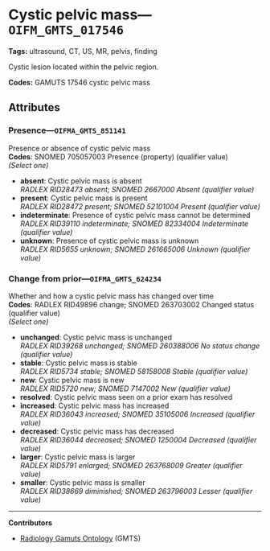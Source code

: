 # Cystic pelvic mass—`OIFM_GMTS_017546`

**Tags:** ultrasound, CT, US, MR, pelvis, finding

Cystic lesion located within the pelvic region.

**Codes:** GAMUTS 17546 cystic pelvic mass

## Attributes

### Presence—`OIFMA_GMTS_851141`

Presence or absence of cystic pelvic mass  
**Codes**: SNOMED 705057003 Presence (property) (qualifier value)  
*(Select one)*

- **absent**: Cystic pelvic mass is absent  
_RADLEX RID28473 absent; SNOMED 2667000 Absent (qualifier value)_
- **present**: Cystic pelvic mass is present  
_RADLEX RID28472 present; SNOMED 52101004 Present (qualifier value)_
- **indeterminate**: Presence of cystic pelvic mass cannot be determined  
_RADLEX RID39110 indeterminate; SNOMED 82334004 Indeterminate (qualifier value)_
- **unknown**: Presence of cystic pelvic mass is unknown  
_RADLEX RID5655 unknown; SNOMED 261665006 Unknown (qualifier value)_

### Change from prior—`OIFMA_GMTS_624234`

Whether and how a cystic pelvic mass has changed over time  
**Codes**: RADLEX RID49896 change; SNOMED 263703002 Changed status (qualifier value)  
*(Select one)*

- **unchanged**: Cystic pelvic mass is unchanged  
_RADLEX RID39268 unchanged; SNOMED 260388006 No status change (qualifier value)_
- **stable**: Cystic pelvic mass is stable  
_RADLEX RID5734 stable; SNOMED 58158008 Stable (qualifier value)_
- **new**: Cystic pelvic mass is new  
_RADLEX RID5720 new; SNOMED 7147002 New (qualifier value)_
- **resolved**: Cystic pelvic mass seen on a prior exam has resolved  
- **increased**: Cystic pelvic mass has increased  
_RADLEX RID36043 increased; SNOMED 35105006 Increased (qualifier value)_
- **decreased**: Cystic pelvic mass has decreased  
_RADLEX RID36044 decreased; SNOMED 1250004 Decreased (qualifier value)_
- **larger**: Cystic pelvic mass is larger  
_RADLEX RID5791 enlarged; SNOMED 263768009 Greater (qualifier value)_
- **smaller**: Cystic pelvic mass is smaller  
_RADLEX RID38669 diminished; SNOMED 263796003 Lesser (qualifier value)_

---

**Contributors**

- [Radiology Gamuts Ontology](https://gamuts.net/) (GMTS)